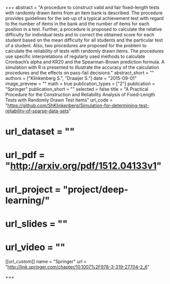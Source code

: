 +++
abstract = "A procedure to construct valid and fair fixed-length tests with randomly drawn items from an item bank is described. The procedure provides guidelines for the set-up of a typical achievement test with regard to the number of items in the bank and the number of items for each position in a test. Further, a procedure is proposed to calculate the relative difficulty for individual tests and to correct the obtained score for each student based on the mean difficulty for all students and the particular test of a student. Also, two procedures are proposed for the problem to calculate the reliability of tests with randomly drawn items. The procedures use specific interpretations of regularly used methods to calculate Cronbach’s alpha and KR20 and the Spearman-Brown prediction formula. A simulation with R is presented to illustrate the accuracy of the calculation procedures and the effects on pass-fail decisions."
abstract_short = ""
authors = ["Klinkenberg S.", "Draaijer S."]
date = "2015-09-01"
image_preview = ""
math = true
publication_types = ["2"]
publication = "Springer"
publication_short = ""
selected = false
title = "A Practical Procedure for the Construction and Reliability Analysis of Fixed-Length Tests with Randomly Drawn Test Items"
url_code = "https://github.com/ShKlinkenberg/Simulation-for-determining-test-reliability-of-sparse-data-sets"
# url_dataset = ""
# url_pdf = "http://arxiv.org/pdf/1512.04133v1"
# url_project = "project/deep-learning/"
# url_slides = ""
# url_video = ""

[[url_custom]]
name = "Springer"
url = "http://link.springer.com/chapter/10.1007%2F978-3-319-27704-2_6"

+++
